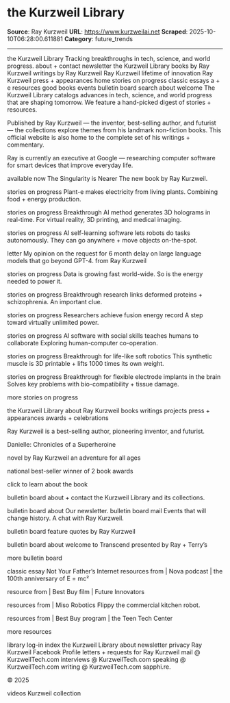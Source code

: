 # the Kurzweil Library

**Source**: Ray Kurzweil
**URL**: https://www.kurzweilai.net
**Scraped**: 2025-10-10T06:28:00.611881
**Category**: future_trends

---

the Kurzweil Library
Tracking breakthroughs in tech, science, and world progress.
about + contact
newsletter
the
Kurzweil
Library
books
by Ray Kurzweil
writings
by Ray Kurzweil
Ray Kurzweil
lifetime of innovation
Ray Kurzweil
press + appearances
home stories on progress classic essays a + e resources good books events bulletin board
search
about
welcome
The Kurzweil Library catalogs advances in tech, science, and world progress that are shaping tomorrow. We feature a hand-picked digest of stories + resources.

Published by Ray Kurzweil — the inventor, best-selling author, and futurist — the collections explore themes from his landmark non-fiction books. This official website is also home to the complete set of his writings + commentary.

Ray is currently an executive at Google — researching computer software for smart devices that improve everyday life.

available now
The Singularity is Nearer
The new book by Ray Kurzweil.

stories on progress
Plant-e makes electricity from living plants.
Combining food + energy production.

stories on progress
Breakthrough AI method generates 3D holograms in real-time.
For virtual reality, 3D printing, and medical imaging.

stories on progress
AI self-learning software lets robots do tasks autonomously.
They can go anywhere + move objects on-the-spot.

letter
My opinion on the request for 6 month delay on large language models that go beyond GPT-4.
from Ray Kurzweil

stories on progress
Data is growing fast world-wide.
So is the energy needed to power it.

stories on progress
Breakthrough research links deformed proteins + schizophrenia.
An important clue.

stories on progress
Researchers achieve fusion energy record
A step toward virtually unlimited power.

stories on progress
AI software with social skills teaches humans to collaborate
Exploring human-computer co-operation.

stories on progress
Breakthrough for life-like soft robotics
This synthetic muscle is 3D printable + lifts 1000 times its own weight.

stories on progress
Breakthrough for flexible electrode implants in the brain
Solves key problems with bio-compatibility + tissue damage.

more stories on progress

the Kurzweil Library
about Ray Kurzweil
books
writings
projects
press + appearances
awards + celebrations

Ray Kurzweil is a best-selling author, pioneering inventor, and futurist.

Danielle: Chronicles of a Superheroine

novel by Ray Kurzweil
an adventure for all ages

national best-seller
winner of 2 book awards

click to learn about the book

bulletin board
about + contact
the Kurzweil Library
and its collections.

bulletin board
about
Our newsletter.
bulletin board
mail
Events that will change history.
A chat with Ray Kurzweil.

bulletin board
feature
quotes by Ray Kurzweil

bulletin board
about
welcome to Transcend
presented by Ray + Terry’s

more bulletin board

classic essay
Not Your Father’s Internet
resources
from | Nova
podcast | the 100th anniversary of E = mc²

resource
from | Best Buy
film | Future Innovators

resources
from | Miso Robotics
Flippy the commercial kitchen robot.

resources
from | Best Buy
program | the Teen Tech Center

more resources

library log-in
index
the Kurzweil Library
about
newsletter
privacy
Ray Kurzweil Facebook Profile
letters + requests for Ray Kurzweil
mail @ KurzweilTech.com
interviews @ KurzweilTech.com
speaking @ KurzweilTech.com
writing @ KurzweilTech.com
sapphi.re.

© 2025

videos
Kurzweil collection
